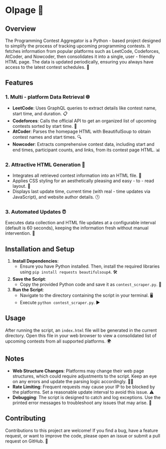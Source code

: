 # OIpage 🚀

## Overview
The Programming Contest Aggregator is a Python - based project designed to simplify the process of tracking upcoming programming contests. It fetches information from popular platforms such as LeetCode, Codeforces, AtCoder, and Nowcoder, then consolidates it into a single, user - friendly HTML page. The data is updated periodically, ensuring you always have access to the latest contest schedules. 🌟

## Features

### 1. Multi - platform Data Retrieval 🌐
- **LeetCode**: Uses GraphQL queries to extract details like contest name, start time, and duration. 📋
- **Codeforces**: Calls the official API to get an organized list of upcoming contests sorted by start time. 📅
- **AtCoder**: Parses the homepage HTML with BeautifulSoup to obtain contest names and start times. 🔍
- **Nowcoder**: Extracts comprehensive contest data, including start and end times, participant counts, and links, from its contest page HTML. 📊

### 2. Attractive HTML Generation 🎨
- Integrates all retrieved contest information into an HTML file. 📄
- Applies CSS styling for an aesthetically pleasing and easy - to - read layout. 💅
- Displays last update time, current time (with real - time updates via JavaScript), and website author details. 🕒

### 3. Automated Updates ⏰
Executes data collection and HTML file updates at a configurable interval (default is 60 seconds), keeping the information fresh without manual intervention. 🔄

## Installation and Setup

1. **Install Dependencies**:
    - Ensure you have Python installed. Then, install the required libraries using `pip install requests beautifulsoup4`. 🛠️
2. **Save the Script**:
    - Copy the provided Python code and save it as `contest_scraper.py`. 💾
3. **Run the Script**:
    - Navigate to the directory containing the script in your terminal. 🖥️
    - Execute `python contest_scraper.py`. ▶️

## Usage
After running the script, an `index.html` file will be generated in the current directory. Open this file in your web browser to view a consolidated list of upcoming contests from all supported platforms. 🌍

## Notes

- **Web Structure Changes**: Platforms may change their web page structures, which could require adjustments to the script. Keep an eye on any errors and update the parsing logic accordingly. 🕵️‍♂️
- **Rate Limiting**: Frequent requests may cause your IP to be blocked by the platforms. Set a reasonable update interval to avoid this issue. ⚠️
- **Debugging**: The script is designed to catch and log exceptions. Use the printed error messages to troubleshoot any issues that may arise. 🐞

## Contributing
Contributions to this project are welcome! If you find a bug, have a feature request, or want to improve the code, please open an issue or submit a pull request on GitHub. 🤝
